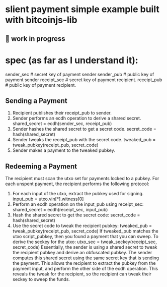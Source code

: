 # slient payment simple example built with bitcoinjs-lib
## 🚧 work in progress

# spec (as far as I understand it):
sender_sec   # secret key of payment sender
sender_pub   # public key of payment sender
receipt_sec  # secret key of payment recipient.
receipt_pub  # public key of payment recipient.
## Sending a Payment
1. Recipient publishes their receipt_pub to sender.
2. Sender performs an ecdh operation to derive a shared secret.
shared_secret = ecdh(sender_sec, receipt_pub)
3. Sender hashes the shared secret to get a secret code.
 secret_code = hash(shared_secret)
4. Sender tweaks the receipt_pub with the secret code.
tweaked_pub = tweak_pubkey(receipt_pub, secret_code)
5. Sender makes a payment to the tweaked pubkey.
## Redeeming a Payment
The recipient must scan the utxo set for payments locked to a pubkey.
For each unspent payment, the recipient performs the following protocol:
1. For each input of the utxo, extract the pubkey used for signing.
input_pub = utxo.vin[*].witness[0]
2. Perform an ecdh operation on the input_pub using receipt_sec:
   shared_secret = ecdh(receipt_sec, input_pub)
3. Hash the shared secret to get the secret code:
   secret_code = hash(shared_secret)
4. Use the secret code to tweak the recipient pubkey:
   tweaked_pub = tweak_pubkey(receipt_pub, secret_code)
If tweaked_pub matches the utxo script_pubkey, then you found a payment that you can sweep. To derive the seckey for the utxo:
utxo_sec = tweak_seckey(receipt_sec, secret_code)
Essentially, the sender is using a shared secret to tweak the recipient pubkey and derive an obfuscated pubkey. The sender computes this shared secret using the same secret key that is sending the payment. This allows the recipient to extract the pubkey from the payment input, and perform the other side of the ecdh operation. This reveals the tweak for the recipient, so the recipient can tweak their seckey to sweep the funds.
